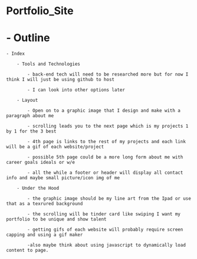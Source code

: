 # Portfolio_Site

# - Outline

    - Index
        
        - Tools and Technologies

            - back-end tech will need to be researched more but for now I think I will just be using github to host

            - I can look into other options later 
        
        - Layout

            - Open on to a graphic image that I design and make with a paragraph about me 

            - scrolling leads you to the next page which is my projects 1 by 1 for the 3 best

            - 4th page is links to the rest of my projects and each link will be a gif of each website/project

            - possible 5th page could be a more long form about me with career goals ideals or w/e

            - all the while a footer or header will display all contact info and maybe small picture/icon img of me
        
        - Under the Hood

            - the graphic image should be my line art from the Ipad or use that as a texrured background

            - the scrolling will be tinder card like swiping I want my portfolio to be unique and show talent

            - getting gifs of each website will probably require screen capping and using a gif maker

            -also maybe think about using javascript to dynamically load content to page.

        